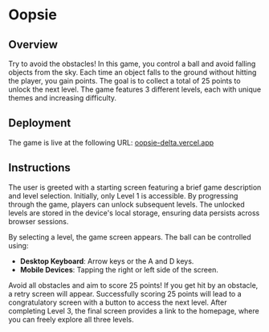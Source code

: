 # Oopsie

## Overview

Try to avoid the obstacles! In this game, you control a ball and avoid falling objects from the sky. Each time an object falls to the ground without hitting the player, you gain points. The goal is to collect a total of 25 points to unlock the next level. The game features 3 different levels, each with unique themes and increasing difficulty.

## Deployment

The game is live at the following URL: [oopsie-delta.vercel.app](https://oopsie-delta.vercel.app/)

## Instructions

The user is greeted with a starting screen featuring a brief game description and level selection. Initially, only Level 1 is accessible. By progressing through the game, players can unlock subsequent levels. The unlocked levels are stored in the device's local storage, ensuring data persists across browser sessions.

By selecting a level, the game screen appears. The ball can be controlled using:

- **Desktop Keyboard**: Arrow keys or the A and D keys.
- **Mobile Devices**: Tapping the right or left side of the screen.

Avoid all obstacles and aim to score 25 points! If you get hit by an obstacle, a retry screen will appear. Successfully scoring 25 points will lead to a congratulatory screen with a button to access the next level. After completing Level 3, the final screen provides a link to the homepage, where you can freely explore all three levels.
